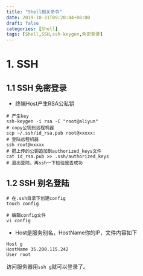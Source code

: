 ```yaml
---
title: "Shell相关命令"
date: 2019-10-31T09:20:44+08:00
draft: false
categories: [Shell]
tags: [Shell,SSH,ssh-keygen,免密登录]
---
```


# 1. SSH
## 1.1 SSH 免密登录
* 终端Host产生RSA公私钥
``` shell
# 产生key
ssh-keygen -i rsa -C "root@aliyun"
# copy公钥到远程机器
scp ~/.ssh/id_rsa.pub root@xxxxx:
# 登陆远程机器
ssh root@xxxxx
# 把上传的公钥追加到authorized_keys文件
cat id_rsa.pub >> .ssh/authorized_keys
# 退出登陆，再ssh一下检验是否成功
```

## 1.2 SSH 别名登陆
```
# 在.ssh目录下创建config
touch config

# 编辑config文件
vi config
```

* Host是服务别名，HostName你的IP，文件内容如下
```
Host g
HostName 35.200.115.242
User root
```
访问服务器用`ssh g`就可以登录了。